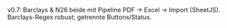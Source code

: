 v0.7: Barclays & N26 beide mit Pipeline PDF → Excel → Import (SheetJS). Barclays-Regex robust; getrennte Buttons/Status.
